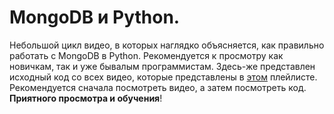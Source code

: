 # MongoDB и Python.
Небольшой цикл видео, в которых наглядко объясняется, как правильно работать с MongoDB в Python. Рекомендуется к просмотру как новичкам, так и уже бывалым программистам. Здесь-же представлен исходный код со всех видео, которые представлены в [этом](https://www.youtube.com/playlist?list=PLbFALWyq5oUt5DPuZum93USyVs9c4BDti) плейлисте. Рекомендуется сначала посмотреть видео, а затем посмотреть код. **Приятного просмотра и обучения**!
